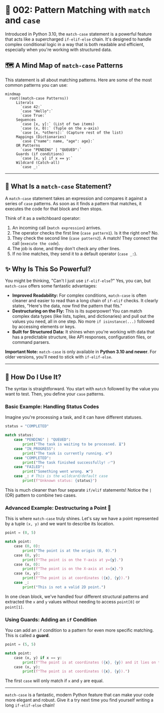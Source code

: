 # 🧩 002: Pattern Matching with `match` and `case`

Introduced in Python 3.10, the `match-case` statement is a powerful feature that acts like a supercharged `if-elif-else` chain. It's designed to handle complex conditional logic in a way that is both readable and efficient, especially when you're working with structured data.

## 🗺️ A Mind Map of `match-case` Patterns

This statement is all about matching patterns. Here are some of the most common patterns you can use:

```mermaid
mindmap
  root((match-case Patterns))
     Literals
       `case 42:`
       `case "Hello":`
       `case True:`
     Sequences
       `case [x, y]:` (List of two items)
       `case (x, 0):` (Tuple on the x-axis)
       `case [x, *others]:` (Capture rest of the list)
     Mappings (Dictionaries)
       `case {"name": name, "age": age}:`
     OR Patterns
       `case "PENDING" | "QUEUED":`
     Guards (if conditions)
       `case [x, y] if x == y:`
     Wildcard (Catch-all)
       `case _:`
```

---

## 🤔 What Is a `match-case` Statement?

A `match-case` statement takes an expression and compares it against a series of `case` patterns. As soon as it finds a pattern that matches, it executes the code for that block and then stops.

Think of it as a switchboard operator:
1.  An incoming call (`match expression`) arrives.
2.  The operator checks the first line (`case pattern1`). Is it the right one? No.
3.  They check the second line (`case pattern2`). A match! They connect the call (`execute the code`).
4.  The job is done, and they don't check any other lines.
5.  If no line matches, they send it to a default operator (`case _:`).

## ✨ Why Is This So Powerful?

You might be thinking, "Can't I just use `if-elif-else`?" Yes, you can, but `match-case` offers some fantastic advantages:

*   **Improved Readability:** For complex conditions, `match-case` is often cleaner and easier to read than a long chain of `if-elif` checks. It clearly states, "Here's the data, now find the pattern that fits."
*   **Destructuring on the Fly:** This is its superpower! You can match complex data types (like lists, tuples, and dictionaries) and pull out the values you need, all in one step. No more `if isinstance(...)` followed by accessing elements or keys.
*   **Built for Structured Data:** It shines when you're working with data that has a predictable structure, like API responses, configuration files, or command parsers.

**Important Note:** `match-case` is only available in **Python 3.10 and newer**. For older versions, you'll need to stick with `if-elif-else`.

---

## 🚀 How Do I Use It?

The syntax is straightforward. You start with `match` followed by the value you want to test. Then, you define your `case` patterns.

### Basic Example: Handling Status Codes

Imagine you're processing a task, and it can have different statuses.

```python
status = "COMPLETED"

match status:
    case "PENDING" | "QUEUED":
        print("The task is waiting to be processed. ⏳")
    case "IN_PROGRESS":
        print("The task is currently running. ⚙️")
    case "COMPLETED":
        print("The task finished successfully! ✅")
    case "FAILED":
        print("Something went wrong. ❌")
    case _: # This is the wildcard/default case
        print(f"Unknown status: {status}")

```
This is much cleaner than four separate `if/elif` statements! Notice the `|` (OR) pattern to combine two cases.

### Advanced Example: Destructuring a Point 📍

This is where `match-case` truly shines. Let's say we have a point represented by a tuple `(x, y)` and we want to describe its location.

```python
point = (0, 5)

match point:
    case (0, 0):
        print("The point is at the origin (0, 0).")
    case (0, y):
        print(f"The point is on the Y-axis at y={y}.")
    case (x, 0):
        print(f"The point is on the X-axis at x={x}.")
    case (x, y):
        print(f"The point is at coordinates ({x}, {y}).")
    case _:
        print("This is not a valid 2D point.")
```
In one clean block, we've handled four different structural patterns and extracted the `x` and `y` values without needing to access `point[0]` or `point[1]`.

### Using Guards: Adding an `if` Condition

You can add an `if` condition to a pattern for even more specific matching. This is called a **guard**.

```python
point = (5, 5)

match point:
    case (x, y) if x == y:
        print(f"The point is at coordinates ({x}, {y}) and it lies on the y=x line. ✨")
    case (x, y):
        print(f"The point is at coordinates ({x}, {y}).")
```
The first `case` will only match if `x` and `y` are equal.

---

`match-case` is a fantastic, modern Python feature that can make your code more elegant and robust. Give it a try next time you find yourself writing a long `if-elif-else` chain!
